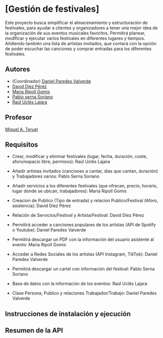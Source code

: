 # [Gestión de festivales]
[//]: # (Incluid aquí la descripción de vuestra aplicación. Por cierto, así se ponen comentarios en Markdown)
Este proyecto busca simplificar el almacenamiento y estructuración de festivales, para ayudar a clientes y organizadores a tener una mejor idea de la organización de sus eventos musicales favoritos. Permitirá planear, modificar y ejecutar varios festivales en diferentes lugares y tiempos. Añdiendo también una lista de artistas invitados, que contará con la opción de poder escuchar las canciones y comprar entradas para los diferentes festivales. 

## Autores

* (Coordinador) [Daniel Paredes Valverde](https://github.com/Armand041)
* [David Diez Pérez ](https://github.com/daviddiez06)
* [Maria Ripoll Gomis ](https://github.com/mariaripoll4)
* [Pablo serna Soriano](https://github.com/PabloSerna4542)
* [Raúl Uclés Lajara ](https://github.com/RaulUclesLajara)

## Profesor
[//]: # (Dejad a quien corresponda)
[Miguel A. Teruel](https://github.com/materuel-ua)

## Requisitos
[//]: # (Indicad aquí los requisitos de vuestra aplicación, así como el alumno responsable de cada uno de ellos)
- Crear, modificar y eliminar festivales (lugar, fecha, duración, coste, aforo/espacio libre, permisos): Raúl Uclés Lajara 

- Añadir artistas invitados (canciones a cantar, dias que cantan, duración) y Trabajadores varios: Pablo Serna Soriano 

- Añadir servicios a los diferentes festivales (que ofrecen, precio, horario, lugar donde se ubican, trabajadores): Maria Ripoll Gomis 

- Creacion de Publico (Tipo de entrada) y relacion Publico/Festival (Aforo, asistencia): David Díez Pérez

- Relación de Servicios/Festival y Artista/Festival: David Díez Pérez 

- Permitirá acceder a canciones populares de los artistas (API de Spotify o Youtube): Daniel Paredes Valverde 

- Permitirá descargar un PDF con la información del usuario asistente al evento: Maria Ripoll Gomis 

- Acceder a Redes Sociales de los artistas (API Instagram, TikTok): Daniel Paredes Valverde 

- Permitirá descargar un cartel con información del festival: Pablo Serna Soriano 

- Base de datos con la información de los eventos: Raúl Uclés Lajara

- Clase Persona, Publico y relaciones Trabajador/Trabajo: Daniel Paredes Valverde 

## Instrucciones de instalación y ejecución
[//]: # (Indicad aquí qué habría que hacer para ejecutar vuestra aplicación)

## Resumen de la API
[//]: # (Cuando tengáis la API, añadiréis aquí la descripción de las diferentes llamadas.)
[//]: # (Para la evaluación por pares, indicaréis aquí las diferentes opciones de vuestro menú textual, especificando para qué sirve cada una de ellas)
